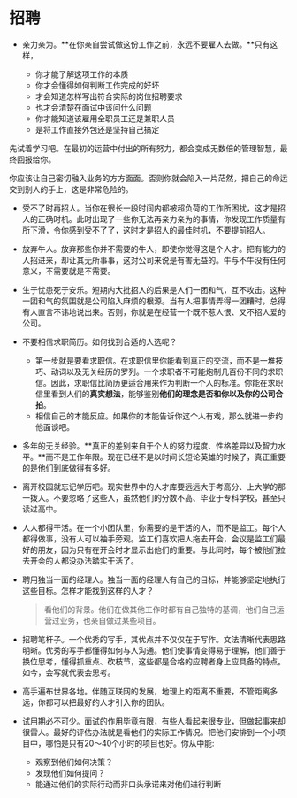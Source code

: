# 招聘

- 亲力亲为。**在你亲自尝试做这份工作之前，永远不要雇人去做。**只有这样，

    + 你才能了解这项工作的本质
    + 你才会懂得如何判断工作完成的好坏
    + 才会知道怎样写出符合实际的岗位招聘要求
    + 也才会清楚在面试中该问什么问题
    + 你才能知道该雇用全职员工还是兼职人员
    + 是将工作直接外包还是坚持自己搞定

先试着学习吧。在最初的运营中付出的所有努力，都会变成无数倍的管理智慧，最终回报给你。

你应该让自己密切融入业务的方方面面。否则你就会陷入一片茫然，把自己的命运交到别人的手上，这是非常危险的。

- 受不了时再招人。当你在很长一段时间内都被超负荷的工作所困扰，这才是招人的正确时机。此时出现了一些你无法再亲力亲为的事情，你发现工作质量有所下滑，令你感到受不了了，这时才是招人的最佳时机，不要提前招人。

- 放弃牛人。放弃那些你并不需要的牛人，即使你觉得这是个人才。把有能力的人招进来，却让其无所事事，这对公司来说是有害无益的。牛与不牛没有任何意义，不需要就是不需要。

- 生于忧患死于安乐。短期内大批招人的后果是人们一团和气，互不攻击。这种一团和气的氛围就是公司陷入麻烦的根源。当有人把事情弄得一团糟时，总得有人直言不讳地说出来。否则，你就是在经营一个既不惹人恨、又不招人爱的公司。

- 不要相信求职简历。如何找到合适的人选呢？
    + 第一步就是要看求职信。在求职信里你能看到真正的交流，而不是一堆技巧、动词以及无关经历的罗列。一个求职者不可能炮制几百份不同的求职信。因此，求职信比简历更适合用来作为判断一个人的标准。你能在求职信里看到人们的**真实想法**，能够鉴别**他们的理念是否和你以及你的公司合拍**。
    + 相信自己的本能反应。如果你的本能告诉你这个人有戏，那么就进一步约他面谈吧。

- 多年的无关经验。**真正的差别来自于个人的努力程度、性格差异以及智力水平。**而不是工作年限。现在已经不是以时间长短论英雄的时候了，真正重要的是他们到底做得有多好。

- 离开校园就忘记学历吧。现实世界中的人才库要远远大于考高分、上大学的那一拨人。不要忽略了这些人，虽然他们的分数不高、毕业于专科学校，甚至只读过高中。

- 人人都得干活。在一个小团队里，你需要的是干活的人，而不是监工。每个人都得做事，没有人可以袖手旁观。监工们喜欢把人拖去开会，会议是监工们最好的朋友，因为只有在开会时才显示出他们的重要。与此同时，每个被他们拉去开会的人都没办法踏实干活了。

- 聘用独当一面的经理人。独当一面的经理人有自己的目标，并能够坚定地执行这些目标。怎样才能找到这样的人才？

    > 看他们的背景。他们在做其他工作时都有自己独特的基调，他们自己运营过业务，也亲自做过某些项目。

- 招聘笔杆子。一个优秀的写手，其优点并不仅仅在于写作。文法清晰代表思路明晰。优秀的写手都懂得如何与人沟通。他们使事情变得易于理解，他们善于换位思考，懂得抓重点、砍枝节，这些都是合格的应聘者身上应具备的特点。如今，会写就代表会思考。

- 高手遍布世界各地。伴随互联网的发展，地理上的距离不重要，不管距离多远，你都可以把最好的人才引入你的团队。

- 试用期必不可少。面试的作用毕竟有限，有些人看起来很专业，但做起事来却很雷人。最好的评估办法就是看他们的实际工作情况。把他们安排到一个小项目中，哪怕是只有20～40个小时的项目也好。你从中能:
    + 观察到他们如何决策？
    + 发现他们如何提问？
    + 能通过他们的实际行动而非口头承诺来对他们进行判断


